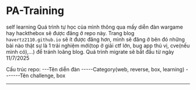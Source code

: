 # PA-Training
self learning
Quá trình tự học của mình thông qua mấy diễn đàn wargame hay hackthebox sẽ được đăng ở repo này. Trang blog `havertz2110.github.io` sẽ ít được đăng hơn, mình sẽ đăng ở bên đó những bài nào thật sự là 1 trải nghiệm mới(top ở giải ctf lớn, bug app thú vị, cve(nếu mình có),...) để tránh loãng blog. Quá trình migrate sẽ bắt đầu từ ngày 11/7/2025

Cấu trúc repo:
---Tên diễn đàn
-----Category(web, reverse, box, learning)
-------Tên challenge, box



---
